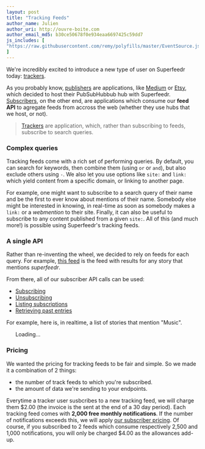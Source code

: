 ```yaml
---
layout: post
title: "Tracking Feeds"
author_name: Julien
author_uri: http://ouvre-boite.com
author_email_md5: b30ce50678f0e934eaa6697425c59dd7
js_includes: [
"https://raw.githubusercontent.com/remy/polyfills/master/EventSource.js"
]
---
```

<script src="../scripts/server-sent-events-tracking.js" >
</script>

We're incredibly excited to introduce a new type of user on Superfeedr today: [trackers](https://superfeedr.com/tracker).

As you probably know, [publishers](https://superfeedr.com/publisher) are applications, like [Medium](https://medium.com/) or [Etsy](https://www.etsy.com/), which decided to host their PubSubHubbub hub with Superfeedr. [Subscribers](https://superfeedr.com/subscriber), on the other end, are applications which consume our **feed API** to agregate feeds from accross the web (whether they use hubs that we host, or not).

> [Trackers](https://superfeedr.com/tracker) are application, which, rather than subscribing to feeds, subscribe to search queries.

### Complex queries

Tracking feeds come with a rich set of performing queries. By default, you can search for keywords, then combine them (using `or` or `and`), but also exclude others using `-`. We also let you use options like `site:` and `link:` which yield content from a specific domain, or linking to another page.

For example, one might want to subscribe to a search query of their name and be the first to ever know about mentions of their name. Somebody else might be interested in knowing, in real-time as soon as somebody makes a `link:` or a *webmention* to their site. Finally, it can also be useful to subscribe to any content published from a given `site:`. All of this (and much more!) is possible using Superfeedr's tracking feeds.

### A single API

Rather than re-inventing the wheel, we decided to rely on feeds for each query. For example, [this feed](http://track.superfeedr.com/?query=superfeedr) is the feed with results for any story that mentions *superfeedr*.

From there, all of our subscriber API calls can be used:

* [Subscribing](http://documentation.superfeedr.com/subscribers.html#adding-feeds-with-pubsubhubbub)
* [Unsubscribing](http://documentation.superfeedr.com/subscribers.html#removing-feeds-with-pubsubhubbub)
* [Listing subscriptions](http://documentation.superfeedr.com/subscribers.html#listing-subscriptions-with-pubsubhubbub)
* [Retrieving past entries](http://documentation.superfeedr.com/subscribers.html#retrieving-entries-with-pubsubhubbub)

For example, here is, in realtime, a list of stories that mention "Music". 

<ul id="sse-feed">Loading...</ul>

### Pricing

We wanted the pricing for tracking feeds to be fair and simple. So we made it a combination of 2 things:

* the number of track feeds to which you're subscribed.
* the amount of data we're sending to your endpoints.

Everytime a tracker user susbcribes to a new tracking feed, we will charge them $2.00 (the invoice is the sent at the end of a 30 day period). Each tracking feed comes with **2,000 free monthly notifications**. If the number of notifications exceeds this, we will apply [our subscriber pricing](https://superfeedr.com/subscriber/pricing). Of course, if you subscribed to 2 feeds which consume respectively 2,500 and 1,000 notifications, you will only be charged $4.00 as the allowances add-up.


